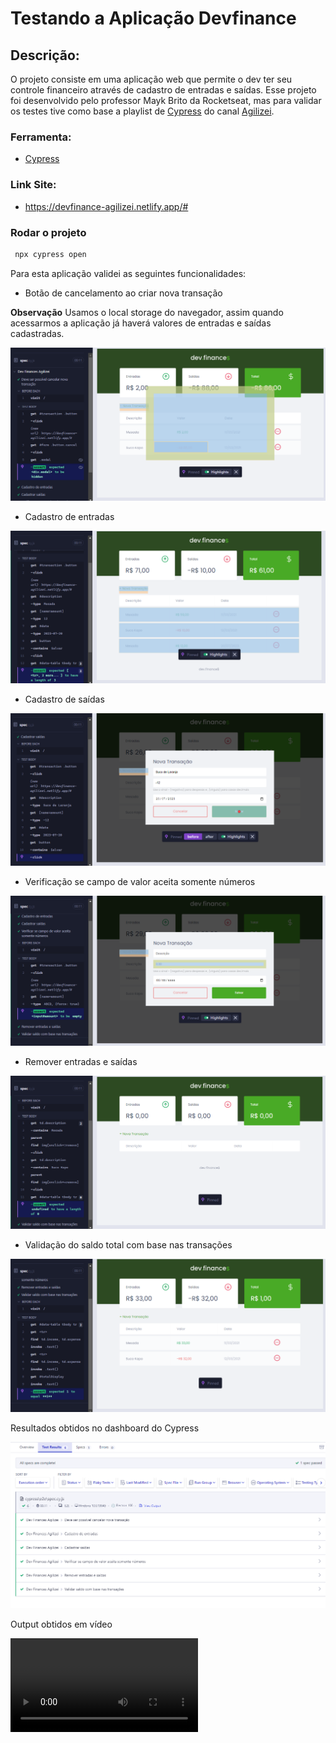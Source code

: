 # Testando a Aplicação Devfinance

## Descrição:
O projeto consiste em uma aplicação web que permite o dev ter seu controle financeiro através de cadastro de entradas e saídas.
Esse projeto foi desenvolvido pelo professor Mayk Brito da Rocketseat, mas para validar os testes tive como base a playlist de [Cypress](https://www.youtube.com/playlist?list=PLnUo-Rbc3jjztMO4K8b-px4NE-630VNKY) do canal [Agilizei](https://www.youtube.com/@Agilizei).

### Ferramenta:
- [Cypress](https://www.cypress.io/)

### Link Site:
- https://devfinance-agilizei.netlify.app/#

### Rodar o projeto
```bash
 npx cypress open
```
Para esta aplicação validei as seguintes funcionalidades:
- Botão de cancelamento ao criar nova transação

**Observação**
Usamos o local storage do navegador, assim quando acessarmos a aplicação já haverá valores de entradas e saídas cadastradas.

![Cancelamento de Transações](./cypress/img/cancelarTransacao.PNG)

- Cadastro de entradas

![Cadastro de Entradas](./cypress/img/cadastroDeEntradas.PNG)

- Cadastro de saídas

![Cadastro de Saídas](./cypress/img/cadastroDeSaidas.PNG)

- Verificação se campo de valor aceita somente números

![Validação do Campo de Valor](./cypress/img/campoValor.PNG)

- Remover entradas e saídas

![Remover Entradas e Saídas](./cypress/img/removerEntradasESaidas.PNG)

- Validação do saldo total com base nas transações

![Validação do Saldo Total](./cypress/img/validarSaldos.PNG)

Resultados obtidos no dashboard do Cypress

![Resultados no Dashboard](/Cypress-Testing/cypress/img/ExeceucaoTestes.PNG)

Output obtidos em vídeo

![Execução dos Testes](/cypress/videos/output.mp4)
